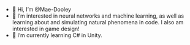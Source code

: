 - 👋 Hi, I’m @Mae-Dooley
- 👀 I’m interested in neural networks and machine learning, as well as learning about and simulating natural phenomena in code. I also am interested in game design!
- 🌱 I’m currently learning C# in Unity.
<!---
- 💞️ I’m looking to collaborate on ...
- 📫 How to reach me ...
- 😄 Pronouns: ...
- ⚡ Fun fact: ...
--->

<!---
Mae-Dooley/Mae-Dooley is a ✨ special ✨ repository because its `README.md` (this file) appears on your GitHub profile.
You can click the Preview link to take a look at your changes.
--->
